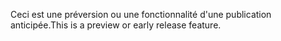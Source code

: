 <span data-ttu-id="38d10-101">Ceci est une préversion ou une fonctionnalité d'une publication anticipée.</span><span class="sxs-lookup"><span data-stu-id="38d10-101">This is a preview or early release feature.</span></span>